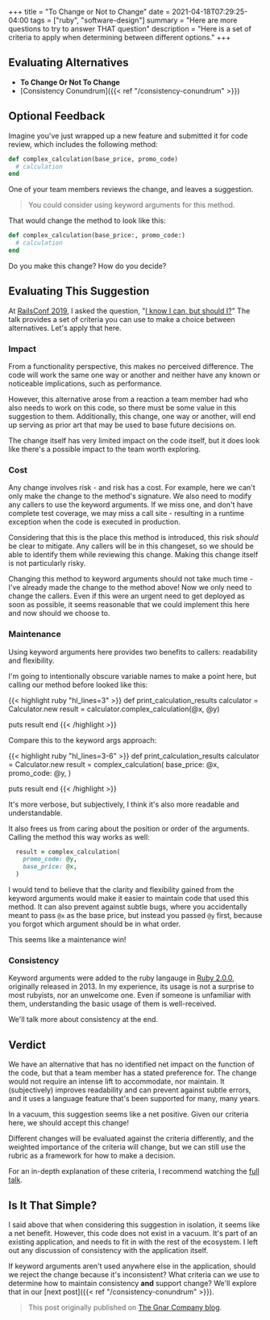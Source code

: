 +++
title = "To Change or Not to Change"
date = 2021-04-18T07:29:25-04:00
tags = ["ruby", "software-design"]
summary = "Here are more questions to try to answer THAT question"
description = "Here is a set of criteria to apply when determining between different options."
+++

## Evaluating Alternatives

- **To Change Or Not To Change**
- [Consistency Conundrum]({{< ref "/consistency-conundrum" >}})

## Optional Feedback

Imagine you've just wrapped up a new feature and submitted it for code review,
which includes the following method:

```ruby
def complex_calculation(base_price, promo_code)
  # calculation
end
```

One of your team members reviews the change, and leaves a suggestion.

> You could consider using keyword arguments for this method.

That would change the method to look like this:

```ruby
def complex_calculation(base_price:, promo_code:)
  # calculation
end
```

Do you make this change? How do you decide?

## Evaluating This Suggestion

At [RailsConf 2019](https://railsconf.com/2019/program/sessions#session-759), I
asked the question, "[I know I can, but should I?](https://www.youtube.com/watch?v=2NiePLJVjNI)"
The talk provides a set of criteria you can use to make a choice between
alternatives. Let's apply that here.

### Impact

From a functionality perspective, this makes no perceived difference. The code
will work the same one way or another and neither have any known or noticeable
implications, such as performance.

However, this alternative arose from a reaction a team member had who also needs
to work on this code, so there must be some value in this suggestion to them.
Additionally, this change, one way or another, will end up serving as prior art
that may be used to base future decisions on.

The change itself has very limited impact on the code itself, but it does look
like there's a possible impact to the team worth exploring.

### Cost

Any change involves risk - and risk has a cost. For example, here we can't only
make the change to the method's signature. We also need to modify any callers
to use the keyword arguments. If we miss one,
and don't have complete test coverage, we may miss a call site - resulting in a
runtime exception when the code is executed in production.

Considering that this is the place this method is introduced, this risk
_should_ be clear to mitigate. Any callers will be in this changeset, so we
should be able to identify them while reviewing this change. Making this change
itself is not particularly risky.

Changing this method to keyword arguments should not take much time - I've
already made the change to the method above! Now we only need to change the
callers. Even if this were an urgent need to get deployed as soon as possible,
it seems reasonable that we could implement this here and now should we choose
to.

### Maintenance

Using keyword arguments here provides two benefits to callers: readability and
flexibility.

I'm going to intentionally obscure variable names to make a point here, but
calling our method before looked like this:

{{< highlight ruby "hl_lines=3" >}}
def print_calculation_results
  calculator = Calculator.new
  result = calculator.complex_calculation(@x, @y)

  puts result
end
{{< /highlight >}}

Compare this to the keyword args approach:

{{< highlight ruby "hl_lines=3-6" >}}
def print_calculation_results
  calculator = Calculator.new
  result = complex_calculation(
    base_price: @x,
    promo_code: @y,
  )

  puts result
end
{{< /highlight >}}

It's more verbose, but subjectively, I think it's also more readable and
understandable.

It also frees us from caring about the position or order of the arguments.
Calling the method this way works as well:

```ruby
  result = complex_calculation(
    promo_code: @y,
    base_price: @x,
  )
```

I would tend to believe that the clarity and flexibility gained from the keyword
arguments would make it easier to maintain code that used this method. It can
also prevent against subtle bugs, where you accidentally meant to pass `@x` as the
base price, but instead you passed `@y` first, because you forgot which argument
should be in what order.

This seems like a maintenance win!

### Consistency

Keyword arguments were added to the ruby langauge in [Ruby 2.0.0](https://www.ruby-lang.org/en/news/2013/02/24/ruby-2-0-0-p0-is-released/), originally
released in 2013. In my experience, its usage is not a surprise to most
rubyists, nor an unwelcome one. Even if someone is unfamiliar with them,
understanding the basic usage of them is well-received.

We'll talk more about consistency at the end.

## Verdict

We have an alternative that has no identified net impact on the function of the
code, but that a team member has a stated preference for. The change would not
require an intense lift to accommodate, nor maintain. It (subjectively) improves
readability and can prevent against subtle errors, and it uses a language
feature that's been supported for many, many years.

In a vacuum, this suggestion seems like a net positive. Given our criteria here,
we should accept this change!

Different changes will be evaluated against the
criteria differently, and the weighted importance of the criteria will change,
but we can still use the rubric as a framework for how to make a decision.

For an in-depth explanation of these criteria, I recommend watching the [full
talk](https://www.youtube.com/watch?v=2NiePLJVjNI&feature=youtu.be).

## Is It That Simple?

I said above that when considering this suggestion in isolation, it seems like a
net benefit. However, this code does not exist in a vacuum. It's part of an
existing application, and needs to fit in with the rest of the ecosystem. I
left out any discussion of consistency with the application itself.

If keyword arguments aren't used anywhere else in the application, should we
reject the change because it's inconsistent? What criteria can we use to
determine how to maintain consistency **and** support change? We'll explore that
in our [next post]({{< ref "/consistency-conundrum" >}}).

> This post originally published on [The Gnar Company blog](https://blog.thegnar.co/to-change-or-not-to-change).
